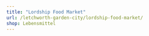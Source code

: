```yaml
---
title: "Lordship Food Market"
url: /letchworth-garden-city/lordship-food-market/
shop: Lebensmittel
---
```

